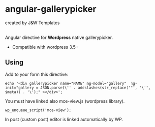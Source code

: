 angular-gallerypicker 
=================
created by J&W Templates

<br>
Angular directive for <b>Wordpress</b> native gallerypicker.

* Compatible with wordpress 3.5+

Using
-----
Add to your form this directive:

```echo '<div gallerypicker name="NAME" ng-model="gallery"  ng-init="gallery = JSON.parse(\'' . addslashes(str_replace('"', '\'', $meta)) . '\');" ></div>';```

You must have linked also mce-view.js (wordpress library).  

```wp_enqueue_script('mce-view');```

In post (custom post) editor is linked automatically by WP.